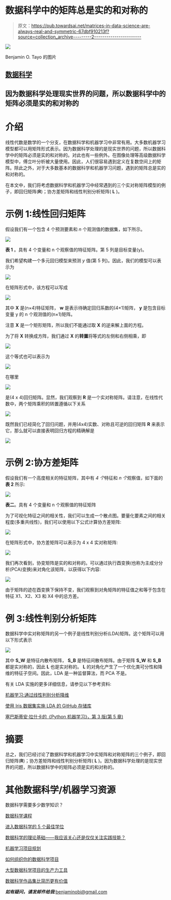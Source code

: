 # 数据科学中的矩阵总是实的和对称的

> 原文：<https://pub.towardsai.net/matrices-in-data-science-are-always-real-and-symmetric-67dbf910213f?source=collection_archive---------2----------------------->

![](img/7d7d30056dd9693c65aec7351a67fdfb.png)

Benjamin O. Tayo 的图片

## [数据科学](https://towardsai.net/p/category/data-science)

## 因为数据科学处理现实世界的问题，所以数据科学中的矩阵必须是实的和对称的

# 介绍

线性代数是数学的一个分支，在数据科学和机器学习中非常有用。大多数机器学习模型都可以用矩阵形式表示。因为数据科学处理的是现实世界的问题，所以数据科学中的矩阵必须是实的和对称的。对此也有一些例外。在图像处理等高级数据科学模型中，傅立叶分析被大量使用。因此，人们很容易遇到定义在复数空间上的矩阵。除此之外，对于大多数基本的数据科学和机器学习问题，遇到的矩阵总是实的和对称的。

在本文中，我们将考虑数据科学和机器学习中经常遇到的三个实对称矩阵模型的例子，即回归矩阵(**R**)；协方差矩阵和线性判别分析矩阵( **L** )。

# 示例 1:线性回归矩阵

假设我们有一个包含 4 个预测要素和 *n* 个观测值的数据集，如下所示。

![](img/18462aa1dd29b44038750739c0fa549d.png)

**表 1** 。具有 4 个变量和 n 个观察值的特征矩阵。第 5 列是目标变量(y)。

我们希望构建一个多元回归模型来预测 *y* 值(第 5 列)。因此，我们的模型可以表示为

![](img/1b931e427f76713e18f8460a83679e35.png)

在矩阵形式中，该方程可以写成

![](img/d401e3e0f1853fd0a0c137012de6325a.png)

其中 **X** 是(n×4)特征矩阵， **w** 是表示待确定回归系数的(4×1)矩阵， **y** 是包含目标变量 y 的 n 个观测值的(n×1)矩阵。

注意 **X** 是一个矩形矩阵，所以我们不能通过取 **X** 的逆来解上面的方程。

为了将 **X** 转换成方阵，我们通过 **X** 的**转置**将等式的左侧和右侧相乘，即

![](img/589998ea67bc8b5f4b6252f61c562308.png)

这个等式也可以表示为

![](img/e06c9e1b9af2f2361447f8f24bece7c1.png)

在哪里

![](img/7b63cdfa1a36e84704c94a69ee8a5b96.png)

是(4 x 4)回归矩阵。显然，我们观察到 **R** 是一个实对称矩阵。请注意，在线性代数中，两个矩阵乘积的转置遵循以下关系

![](img/0459f251d56d7f7a6f8c001f5512401e.png)

既然我们已经简化了回归问题，并用(4x4)实数、对称且可逆的回归矩阵 **R** 来表示它，那么就可以直接表明回归方程的精确解是

![](img/66139e980c34a28859b6afd9391ce1b6.png)

# 示例 2:协方差矩阵

假设我们有一个高度相关的特征矩阵，其中有 *4 个*特征和 *n 个*观察值，如下面的**表 2** 所示:

![](img/40a29fa2b8df72dfc410acb6e73ae49b.png)

**表二**。具有 4 个变量和 n 个观察值的特征矩阵

为了可视化特征之间的相关性，我们可以生成一个散点图。要量化要素之间的相关程度(多重共线性)，我们可以使用以下公式计算协方差矩阵:

![](img/8a576fd7c79705949d16323e8db51b28.png)

在矩阵形式中，协方差矩阵可以表示为 4 x 4 实对称矩阵:

![](img/256e937ea6e64e1811f4975998f9f563.png)

我们再次看到，协变矩阵是实的和对称的。可以通过执行酉变换(也称为主成分分析(PCA)变换)来对角化该矩阵，以获得以下内容:

![](img/d914724490a1a032a5ff7fe02b0c1cfb.png)

由于矩阵的迹在酉变换下保持不变，我们观察到对角矩阵的特征值之和等于包含在特征 X1、X2、X3 和 X4 中的总方差。

# 例 3:线性判别分析矩阵

数据科学中实对称矩阵的另一个例子是线性判别分析(LDA)矩阵。这个矩阵可以用以下形式表示

![](img/360ef6140199eee235c9262a4af94d87.png)

其中 **S_W** 是特征内散布矩阵， **S_B** 是特征间散布矩阵。由于矩阵 **S_W** 和 **S_B** 都是实对称的，因此 **L** 也是实对称的。 **L** 的对角化产生了一个优化类可分性和降维的特征子空间。因此，LDA 是一种监督算法，而 PCA 不是。

有关 LDA 实施的更多详细信息，请参见以下参考资料:

[机器学习:通过线性判别分析降维](https://medium.com/towards-artificial-intelligence/machine-learning-dimensionality-reduction-via-linear-discriminant-analysis-cc96b49d2757)

[使用 Iris 数据集实施 LDA 的 GitHub 存储库](https://github.com/bot13956/linear-discriminant-analysis-iris-dataset)

[塞巴斯蒂安·拉什卡的《Python 机器学习》，第 3 版(第 5 章)](https://github.com/rasbt/python-machine-learning-book-3rd-edition)

# 摘要

总之，我们已经讨论了数据科学和机器学习中实矩阵和对称矩阵的三个例子，即回归矩阵(**R**)；协方差矩阵和线性判别分析矩阵( **L** )。因为数据科学处理的是现实世界的问题，所以数据科学中的矩阵必须是实的和对称的。

# 其他数据科学/机器学习资源

数据科学需要多少数学知识？

[数据科学课程](https://medium.com/towards-artificial-intelligence/data-science-curriculum-bf3bb6805576)

[进入数据科学的 5 个最佳学位](https://towardsdatascience.com/5-best-degrees-for-getting-into-data-science-c3eb067883b1)

[数据科学的理论基础——我应该关心还是仅仅关注实践技能？](https://towardsdatascience.com/theoretical-foundations-of-data-science-should-i-care-or-simply-focus-on-hands-on-skills-c53fb0caba66)

[机器学习项目规划](https://towardsdatascience.com/machine-learning-project-planning-71bdb3a44349)

[如何组织你的数据科学项目](https://towardsdatascience.com/how-to-organize-your-data-science-project-dd6599cf000a)

[大型数据科学项目的生产力工具](https://medium.com/towards-artificial-intelligence/productivity-tools-for-large-scale-data-science-projects-64810dfbb971)

[数据科学作品集比简历更有价值](https://towardsdatascience.com/a-data-science-portfolio-is-more-valuable-than-a-resume-2d031d6ce518)

***如有疑问，请发邮件给我***:benjaminobi@gmail.com